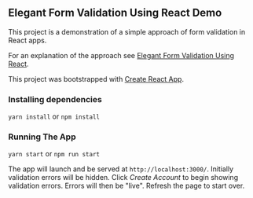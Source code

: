 ## Elegant Form Validation Using React Demo ##

This project is a demonstration of a simple approach of form validation in React apps.

For an explanation of the approach see [Elegant Form Validation Using React](https://spin.atomicobject.com/2016/10/05/form-validation-react/).

This project was bootstrapped with [Create React App](https://github.com/facebookincubator/create-react-app).


### Installing dependencies ###
`yarn install`
or
`npm install`

### Running The App ###
`yarn start`
or
`npm run start`

The app will launch and be served at `http://localhost:3000/`.
Initially validation errors will be hidden. Click _Create Account_ to begin showing validation errors. Errors will then be "live". Refresh the page to start over.

